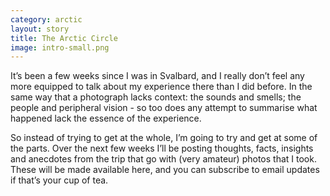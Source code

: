 ```yaml
---
category: arctic
layout: story
title: The Arctic Circle
image: intro-small.png
---
```

It’s been a few weeks since I was in Svalbard, and I really don’t feel any more equipped to talk about my experience there than I did before. In the same way that a photograph lacks context: the sounds and smells; the people and peripheral vision - so too does any attempt to summarise what happened lack the essence of the experience.

So instead of trying to get at the whole, I’m going to try and get at some of the parts. Over the next few weeks I’ll be posting thoughts, facts, insights and anecdotes from the trip that go with (very amateur) photos that I took. These will be made available here, and you can subscribe to email updates if that’s your cup of tea.

